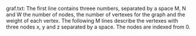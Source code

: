 graf.txt:
The first line contains threee numbers, separated by a space M, N and W the number of nodes, the number of vertexes for the graph and the weight of each vertex.
The following M lines describe the vertexes with three nodes x, y and z separated by a space.
The nodes are indexed from 0.